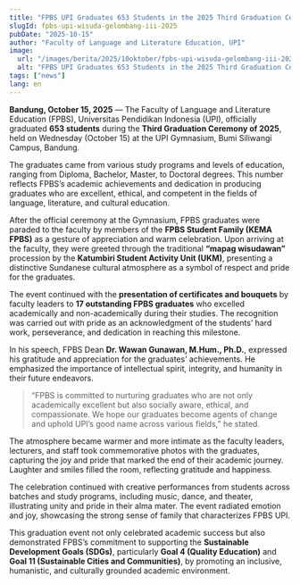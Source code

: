 ```yaml
---
title: "FPBS UPI Graduates 653 Students in the 2025 Third Graduation Ceremony: A Testament to Quality Education and Cultural Wisdom"
slugId: fpbs-upi-wisuda-gelombang-iii-2025
pubDate: "2025-10-15"
author: "Faculty of Language and Literature Education, UPI"
image:
  url: "/images/berita/2025/10oktober/fpbs-upi-wisuda-gelombang-iii-2025.webp"
  alt: "FPBS UPI Graduates 653 Students in the 2025 Third Graduation Ceremony"
tags: ["news"]
lang: en
---
```


**Bandung, October 15, 2025** — The Faculty of Language and Literature Education (FPBS), Universitas Pendidikan Indonesia (UPI), officially graduated **653 students** during the **Third Graduation Ceremony of 2025**, held on Wednesday (October 15) at the UPI Gymnasium, Bumi Siliwangi Campus, Bandung.  

The graduates came from various study programs and levels of education, ranging from Diploma, Bachelor, Master, to Doctoral degrees. This number reflects FPBS’s academic achievements and dedication in producing graduates who are excellent, ethical, and competent in the fields of language, literature, and cultural education.  

After the official ceremony at the Gymnasium, FPBS graduates were paraded to the faculty by members of the **FPBS Student Family (KEMA FPBS)** as a gesture of appreciation and warm celebration. Upon arriving at the faculty, they were greeted through the traditional **“mapag wisudawan”** procession by the **Katumbiri Student Activity Unit (UKM)**, presenting a distinctive Sundanese cultural atmosphere as a symbol of respect and pride for the graduates.  

The event continued with the **presentation of certificates and bouquets** by faculty leaders to **17 outstanding FPBS graduates** who excelled academically and non-academically during their studies. The recognition was carried out with pride as an acknowledgment of the students’ hard work, perseverance, and dedication in reaching this milestone.  

In his speech, FPBS Dean **Dr. Wawan Gunawan, M.Hum., Ph.D.**, expressed his gratitude and appreciation for the graduates’ achievements. He emphasized the importance of intellectual spirit, integrity, and humanity in their future endeavors.  
> “FPBS is committed to nurturing graduates who are not only academically excellent but also socially aware, ethical, and compassionate. We hope our graduates become agents of change and uphold UPI’s good name across various fields,” he stated.  

The atmosphere became warmer and more intimate as the faculty leaders, lecturers, and staff took commemorative photos with the graduates, capturing the joy and pride that marked the end of their academic journey. Laughter and smiles filled the room, reflecting gratitude and happiness.  

The celebration continued with creative performances from students across batches and study programs, including music, dance, and theater, illustrating unity and pride in their alma mater. The event radiated emotion and joy, showcasing the strong sense of family that characterizes FPBS UPI.  

This graduation event not only celebrated academic success but also demonstrated FPBS’s commitment to supporting the **Sustainable Development Goals (SDGs)**, particularly **Goal 4 (Quality Education)** and **Goal 11 (Sustainable Cities and Communities)**, by promoting an inclusive, humanistic, and culturally grounded academic environment.
